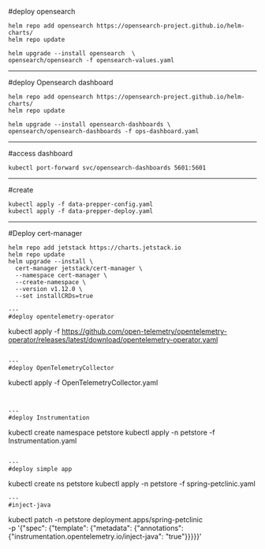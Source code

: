 #deploy opensearch
```
helm repo add opensearch https://opensearch-project.github.io/helm-charts/
helm repo update

helm upgrade --install opensearch  \
opensearch/opensearch -f opensearch-values.yaml
```

---
#deploy Opensearch dashboard
```
helm repo add opensearch https://opensearch-project.github.io/helm-charts/
helm repo update

helm upgrade --install opensearch-dashboards \
opensearch/opensearch-dashboards -f ops-dashboard.yaml
```

---
#access dashboard
```
kubectl port-forward svc/opensearch-dashboards 5601:5601
```

---
#create
```
kubectl apply -f data-prepper-config.yaml
kubectl apply -f data-prepper-deploy.yaml
```

---
#Deploy cert-manager
```
helm repo add jetstack https://charts.jetstack.io
helm repo update
helm upgrade --install \
  cert-manager jetstack/cert-manager \
  --namespace cert-manager \
  --create-namespace \
  --version v1.12.0 \
  --set installCRDs=true

---
#deploy opentelemetry-operator
```
kubectl apply -f https://github.com/open-telemetry/opentelemetry-operator/releases/latest/download/opentelemetry-operator.yaml 
```

---
#deploy OpenTelemetryCollector
```
kubectl apply -f OpenTelemetryCollector.yaml

```


---
#deploy Instrumentation
```
kubectl create namespace petstore
kubectl apply -n petstore -f Instrumentation.yaml
```

---
#deploy simple app
```
kubectl create ns petstore
kubectl apply -n petstore -f spring-petclinic.yaml

```
---
#inject-java 
```
kubectl patch -n petstore deployment.apps/spring-petclinic \
 -p '{"spec": {"template": {"metadata": {"annotations": {"instrumentation.opentelemetry.io/inject-java": "true"}}}}}'
```